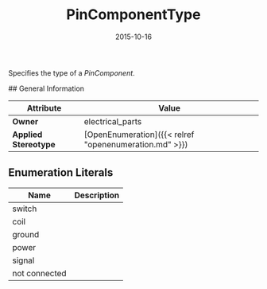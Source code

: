 ﻿---
title: PinComponentType
toc: false
type: specs
date: "2015-10-16"
draft: false
specification: VEC
version: 1.1.2
documentType: "Recommendation"
elementType: Class
classes:
  - PinComponentType
menu_name: vec-1.1.2
---
<p> Specifies the type of a <i>PinComponent</i>.      </p>
## General Information

| Attribute               | Value |
|-------------------------|-------|
| **Owner**               | electrical_parts |
| **Applied Stereotype**  | [OpenEnumeration]({{< relref "openenumeration.md" >}})<br/>  |

## Enumeration Literals
| Name          | **Description** |
|---------------|-----------------|
| switch |  |
| coil |  |
| ground |  |
| power |  |
| signal |  |
| not connected |  |
